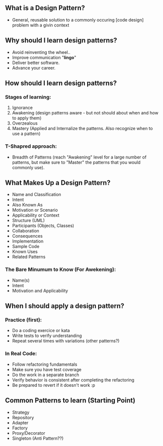 ## What is a Design Pattern?
 - General, reusable solution to a commonly occuring [code design] problem with a givin context

## Why should I learn design patterns?
 - Avoid reinventing the wheel..
 - Improve communication "**lingo**"
 - Deliver better software.
 - Advance your career.

## How should I learn design patterns?
 ### Stages of learning:
  1. Ignorance 
  2. Awakening (design patterns aware - but not should about when and how to apply them)
  3. Overzealous
  4. Mastery (Applied and Internalize the patterns. Also recognize when to use a pattern)
 ### T-Shapred approach:
  - Breadth of Patterns (reach "Awakening" level for a large number of patterns, but make sure to "Master" the patterns that you would
		commonly use).

## What Makes Up a Design Pattern?
 - Name and Classification
 - Intent
 - Also Known As
 - Motivation or Scenario
 - Applicability or Context
 - Structure (UML)
 - Participants (Objects, Classes)
 - Collaboration
 - Consequences
 - Implementation
 - Sample Code
 - Known Uses
 - Related Patterns

  ### The Bare Minumum to Know (For Awekening): 
   - Name(s)
   - Intent
   - Motivation and Applicability

## When I should apply a design pattern?
 ### Practice (first):
  - Do a coding exercice or kata
  - Write tests to verify understanding
  - Repeat several times with variations (other patterns?)
 ### In Real Code:
  - Follow refactoring fundamentals
  - Make sure you have test coverage
  - Do the work in a separate branch
  - Verify behavior is consistent after completing the refactoring
  - Be prepared to revert if it doesn't work :p

## Common Patterns to learn (Starting Point)
 - Strategy
 - Repository
 - Adapter
 - Factory
 - Proxy/Decorator
 - Singleton (Anti Pattern??)
